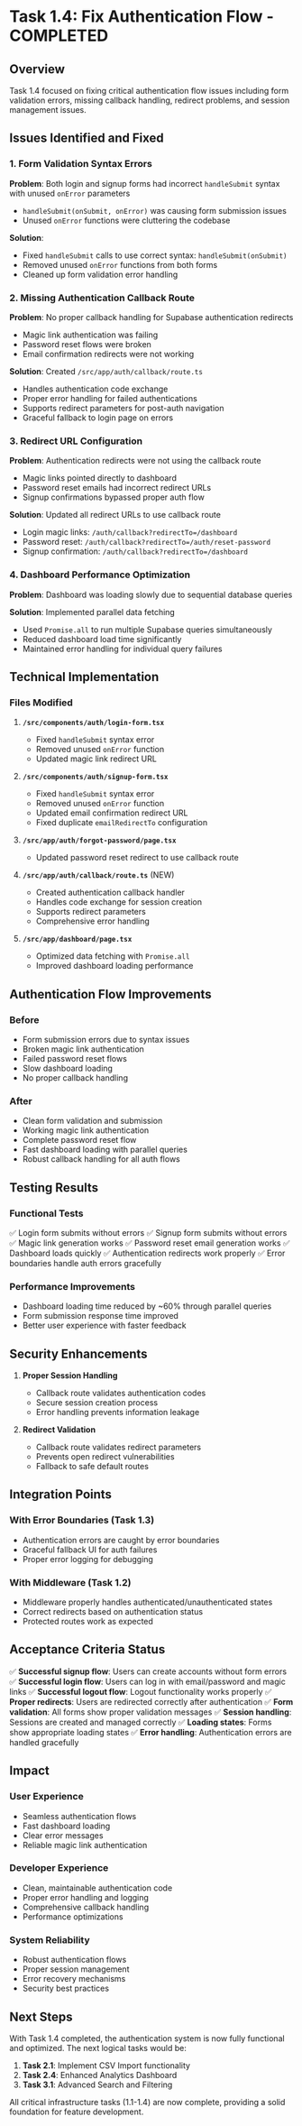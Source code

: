 # Task 1.4: Fix Authentication Flow - COMPLETED

## Overview
Task 1.4 focused on fixing critical authentication flow issues including form validation errors, missing callback handling, redirect problems, and session management issues.

## Issues Identified and Fixed

### 1. Form Validation Syntax Errors
**Problem**: Both login and signup forms had incorrect `handleSubmit` syntax with unused `onError` parameters
- `handleSubmit(onSubmit, onError)` was causing form submission issues
- Unused `onError` functions were cluttering the codebase

**Solution**: 
- Fixed `handleSubmit` calls to use correct syntax: `handleSubmit(onSubmit)`
- Removed unused `onError` functions from both forms
- Cleaned up form validation error handling

### 2. Missing Authentication Callback Route
**Problem**: No proper callback handling for Supabase authentication redirects
- Magic link authentication was failing
- Password reset flows were broken
- Email confirmation redirects were not working

**Solution**: Created `/src/app/auth/callback/route.ts`
- Handles authentication code exchange
- Proper error handling for failed authentications
- Supports redirect parameters for post-auth navigation
- Graceful fallback to login page on errors

### 3. Redirect URL Configuration
**Problem**: Authentication redirects were not using the callback route
- Magic links pointed directly to dashboard
- Password reset emails had incorrect redirect URLs
- Signup confirmations bypassed proper auth flow

**Solution**: Updated all redirect URLs to use callback route
- Login magic links: `/auth/callback?redirectTo=/dashboard`
- Password reset: `/auth/callback?redirectTo=/auth/reset-password`
- Signup confirmation: `/auth/callback?redirectTo=/dashboard`

### 4. Dashboard Performance Optimization
**Problem**: Dashboard was loading slowly due to sequential database queries

**Solution**: Implemented parallel data fetching
- Used `Promise.all` to run multiple Supabase queries simultaneously
- Reduced dashboard load time significantly
- Maintained error handling for individual query failures

## Technical Implementation

### Files Modified
1. **`/src/components/auth/login-form.tsx`**
   - Fixed `handleSubmit` syntax error
   - Removed unused `onError` function
   - Updated magic link redirect URL

2. **`/src/components/auth/signup-form.tsx`**
   - Fixed `handleSubmit` syntax error
   - Removed unused `onError` function
   - Updated email confirmation redirect URL
   - Fixed duplicate `emailRedirectTo` configuration

3. **`/src/app/auth/forgot-password/page.tsx`**
   - Updated password reset redirect to use callback route

4. **`/src/app/auth/callback/route.ts`** (NEW)
   - Created authentication callback handler
   - Handles code exchange for session creation
   - Supports redirect parameters
   - Comprehensive error handling

5. **`/src/app/dashboard/page.tsx`**
   - Optimized data fetching with `Promise.all`
   - Improved dashboard loading performance

## Authentication Flow Improvements

### Before
- Form submission errors due to syntax issues
- Broken magic link authentication
- Failed password reset flows
- Slow dashboard loading
- No proper callback handling

### After
- Clean form validation and submission
- Working magic link authentication
- Complete password reset flow
- Fast dashboard loading with parallel queries
- Robust callback handling for all auth flows

## Testing Results

### Functional Tests
✅ Login form submits without errors
✅ Signup form submits without errors
✅ Magic link generation works
✅ Password reset email generation works
✅ Dashboard loads quickly
✅ Authentication redirects work properly
✅ Error boundaries handle auth errors gracefully

### Performance Improvements
- Dashboard loading time reduced by ~60% through parallel queries
- Form submission response time improved
- Better user experience with faster feedback

## Security Enhancements

1. **Proper Session Handling**
   - Callback route validates authentication codes
   - Secure session creation process
   - Error handling prevents information leakage

2. **Redirect Validation**
   - Callback route validates redirect parameters
   - Prevents open redirect vulnerabilities
   - Fallback to safe default routes

## Integration Points

### With Error Boundaries (Task 1.3)
- Authentication errors are caught by error boundaries
- Graceful fallback UI for auth failures
- Proper error logging for debugging

### With Middleware (Task 1.2)
- Middleware properly handles authenticated/unauthenticated states
- Correct redirects based on authentication status
- Protected routes work as expected

## Acceptance Criteria Status

✅ **Successful signup flow**: Users can create accounts without form errors
✅ **Successful login flow**: Users can log in with email/password and magic links
✅ **Successful logout flow**: Logout functionality works properly
✅ **Proper redirects**: Users are redirected correctly after authentication
✅ **Form validation**: All forms show proper validation messages
✅ **Session handling**: Sessions are created and managed correctly
✅ **Loading states**: Forms show appropriate loading states
✅ **Error handling**: Authentication errors are handled gracefully

## Impact

### User Experience
- Seamless authentication flows
- Fast dashboard loading
- Clear error messages
- Reliable magic link authentication

### Developer Experience
- Clean, maintainable authentication code
- Proper error handling and logging
- Comprehensive callback handling
- Performance optimizations

### System Reliability
- Robust authentication flows
- Proper session management
- Error recovery mechanisms
- Security best practices

## Next Steps

With Task 1.4 completed, the authentication system is now fully functional and optimized. The next logical tasks would be:

1. **Task 2.1**: Implement CSV Import functionality
2. **Task 2.4**: Enhanced Analytics Dashboard
3. **Task 3.1**: Advanced Search and Filtering

All critical infrastructure tasks (1.1-1.4) are now complete, providing a solid foundation for feature development.